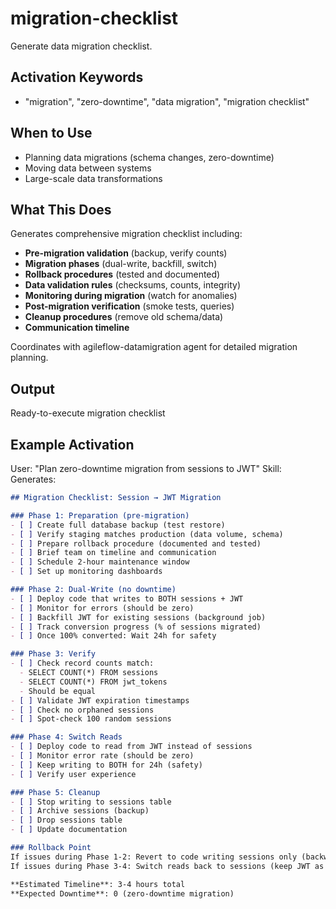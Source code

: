 # migration-checklist

Generate data migration checklist.

## Activation Keywords
- "migration", "zero-downtime", "data migration", "migration checklist"

## When to Use
- Planning data migrations (schema changes, zero-downtime)
- Moving data between systems
- Large-scale data transformations

## What This Does
Generates comprehensive migration checklist including:
- **Pre-migration validation** (backup, verify counts)
- **Migration phases** (dual-write, backfill, switch)
- **Rollback procedures** (tested and documented)
- **Data validation rules** (checksums, counts, integrity)
- **Monitoring during migration** (watch for anomalies)
- **Post-migration verification** (smoke tests, queries)
- **Cleanup procedures** (remove old schema/data)
- **Communication timeline**

Coordinates with agileflow-datamigration agent for detailed migration planning.

## Output
Ready-to-execute migration checklist

## Example Activation
User: "Plan zero-downtime migration from sessions to JWT"
Skill: Generates:
```markdown
## Migration Checklist: Session → JWT Migration

### Phase 1: Preparation (pre-migration)
- [ ] Create full database backup (test restore)
- [ ] Verify staging matches production (data volume, schema)
- [ ] Prepare rollback procedure (documented and tested)
- [ ] Brief team on timeline and communication
- [ ] Schedule 2-hour maintenance window
- [ ] Set up monitoring dashboards

### Phase 2: Dual-Write (no downtime)
- [ ] Deploy code that writes to BOTH sessions + JWT
- [ ] Monitor for errors (should be zero)
- [ ] Backfill JWT for existing sessions (background job)
- [ ] Track conversion progress (% of sessions migrated)
- [ ] Once 100% converted: Wait 24h for safety

### Phase 3: Verify
- [ ] Check record counts match:
  - SELECT COUNT(*) FROM sessions
  - SELECT COUNT(*) FROM jwt_tokens
  - Should be equal
- [ ] Validate JWT expiration timestamps
- [ ] Check no orphaned sessions
- [ ] Spot-check 100 random sessions

### Phase 4: Switch Reads
- [ ] Deploy code to read from JWT instead of sessions
- [ ] Monitor error rate (should be zero)
- [ ] Keep writing to BOTH for 24h (safety)
- [ ] Verify user experience

### Phase 5: Cleanup
- [ ] Stop writing to sessions table
- [ ] Archive sessions (backup)
- [ ] Drop sessions table
- [ ] Update documentation

### Rollback Point
If issues during Phase 1-2: Revert to code writing sessions only (backward compatible)
If issues during Phase 3-4: Switch reads back to sessions (keep JWT as backup)

**Estimated Timeline**: 3-4 hours total
**Expected Downtime**: 0 (zero-downtime migration)
```
